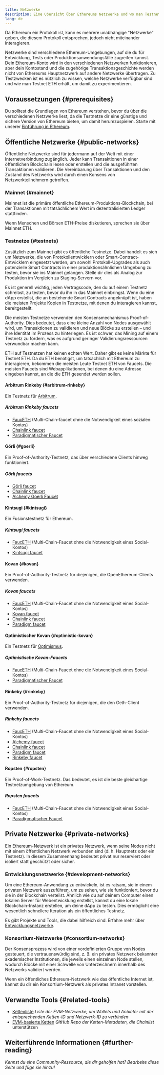 ```yaml
---
title: Netzwerke
description: Eine Übersicht über Ethereums Netzwerke und wo man Testnet Ether (ETH) zum Testen neuer Anwendungen bekommt.
lang: de
---
```


Da Ethereum ein Protokoll ist, kann es mehrere unabhängige "Netzwerke" geben, die diesem Protokoll entsprechen, jedoch nicht miteinander interagieren.

Netzwerke sind verschiedene Ethereum-Umgebungen, auf die du für Entwicklung, Tests oder Produktionsanwendungsfälle zugreifen kannst. Dein Ethereum-Konto wird in den verschiedenen Netzwerken funktionieren, aber dein Kontostand und die zugehörige Transaktionsgeschichte werden nicht von Ethereums Hauptnetzwerk auf andere Netzwerke übertragen. Zu Testzwecken ist es nützlich zu wissen, welche Netzwerke verfügbar sind und wie man Testnet ETH erhält, um damit zu experimentieren.

## Voraussetzungen {#prerequisites}

Du solltest die Grundlagen von Ethereum verstehen, bevor du über die verschiedenen Netzwerke liest, da die Testnetze dir eine günstige und sichere Version von Ethereum bieten, um damit herumzuspielen. Starte mit unserer [Einführung in Ethereum](/developers/docs/intro-to-ethereum/).

## Öffentliche Netzwerke {#public-networks}

Öffentliche Netzwerke sind für jedermann auf der Welt mit einer Internetverbindung zugänglich. Jeder kann Transaktionen in einer öffentlichen Blockchain lesen oder erstellen und die ausgeführten Transaktionen validieren. Die Vereinbarung über Transaktionen und den Zustand des Netzwerks wird durch einen Konsens von Netzwerkteilnehmern getroffen.

### Mainnet {#mainnet}

Mainnet ist die primäre öffentliche Ethereum-Produktions-Blockchain, bei der Transaktionen mit tatsächlichem Wert im dezentralisierten Ledger stattfinden.

Wenn Menschen und Börsen ETH-Preise diskutieren, sprechen sie über Mainnet ETH.

### Testnetze {#testnets}

Zusätzlich zum Mainnet gibt es öffentliche Testnetze. Dabei handelt es sich um Netzwerke, die von Protokollentwicklern oder Smart-Contract-Entwicklern eingesetzt werden, um sowohl Protokoll-Upgrades als auch potenzielle Smart Contracts in einer produktionsähnlichen Umgebung zu testen, bevor sie ins Mainnet gelangen. Stelle dir dies als Analog zur Produktion im Vergleich zu Staging-Servern vor.

Es ist generell wichtig, jeden Vertragscode, den du auf einem Testnetz schreibst, zu testen, bevor du ihn in das Mainnet einbringst. Wenn du eine dApp erstellst, die an bestehende Smart Contracts angeknüpft ist, haben die meisten Projekte Kopien in Testnetze, mit denen du interagieren kannst, bereitgestellt.

Die meisten Testnetze verwenden den Konsensmechanismus Proof-of-Authority. Dies bedeutet, dass eine kleine Anzahl von Nodes ausgewählt wird, um Transaktionen zu validieren und neue Blöcke zu erstellen – und ihre Identität im Prozess zu hinterlegen. Es ist schwer, das Mining auf einem Testnetz zu fördern, was es aufgrund geringer Validierungsressourcen verwundbar machen kann.

ETH auf Testnetzen hat keinen echten Wert. Daher gibt es keine Märkte für Testnet ETH. Da du ETH benötigst, um tatsächlich mit Ethereum zu interagieren, bekommen die meisten Leute Testnet ETH von Faucets. Die meisten Faucets sind Webapplikationen, bei denen du eine Adresse eingeben kannst, an die die ETH gesendet werden sollen.

#### Arbitrum Rinkeby {#arbitrum-rinkeby}

Ein Testnetz für [Arbitrum](https://arbitrum.io/).

##### Arbitrum Rinkeby faucets

- [FaucETH](https://fauceth.computing.org) (Multi-Chain-faucet ohne die Notwendigkeit eines sozialen Kontos)
- [Chainlink faucet](https://faucets.chain.link/)
- [Paradigmatischer Faucet](https://faucet.paradigm.xyz/)

#### Görli {#goerli}

Ein Proof-of-Authority-Testnetz, das über verschiedene Clients hinweg funktioniert.

##### Görli faucets

- [Görli faucet](https://faucet.goerli.mudit.blog/)
- [Chainlink faucet](https://faucets.chain.link/)
- [Alchemy Goerli Faucet](https://goerlifaucet.com/)

#### Kintsugi {#kintsugi}

Ein Fusionstestnetz für Ethereum.

##### Kintsugi faucets

- [FaucETH](https://fauceth.computing.org) (Multi-Chain-Faucet ohne die Notwendigkeit eines Social-Kontos)
- [Kintsugi faucet](https://faucet.kintsugi.themerge.dev/)

#### Kovan {#kovan}

Ein Proof-of-Authority-Testnetz für diejenigen, die OpenEthereum-Clients verwenden.

##### Kovan faucets

- [FaucETH](https://fauceth.computing.org) (Multi-Chain-Faucet ohne die Notwendigkeit eines Social-Kontos)
- [Kovan faucet](https://faucet.kovan.network/)
- [Chainlink faucet](https://faucets.chain.link/)
- [Paradigm faucet](https://faucet.paradigm.xyz/)

#### Optimistischer Kovan {#optimistic-kovan}

Ein Testnetz für [Optimismus](https://www.optimism.io/).

##### Optimistische Kovan-Faucets

- [FaucETH](https://fauceth.computing.org) (Multi-Chain-Faucet ohne die Notwendigkeit eines Social-Kontos)
- [Paradigmatischer Faucet](https://faucet.paradigm.xyz/)

#### Rinkeby {#rinkeby}

Ein Proof-of-Authority-Testnetz für diejenigen, die den Geth-Client verwenden.

##### Rinkeby faucets

- [FaucETH](https://fauceth.computing.org) (Multi-Chain-Faucet ohne die Notwendigkeit eines Social-Kontos)
- [Alchemy faucet](https://RinkebyFaucet.com)
- [Chainlink faucet](https://faucets.chain.link/)
- [Paradigm faucet](https://faucet.paradigm.xyz/)
- [Rinkeby faucet](https://faucet.rinkeby.io/)

#### Ropsten {#ropsten}

Ein Proof-of-Work-Testnetz. Das bedeutet, es ist die beste gleichartige Testnetzumgebung von Ethereum.

##### Ropsten faucets

- [FaucETH](https://fauceth.computing.org) (Multi-Chain-Faucet ohne die Notwendigkeit eines Social-Kontos)
- [Paradigmatischer Faucet](https://faucet.paradigm.xyz/)

## Private Netzwerke {#private-networks}

Ein Ethereum-Netzwerk ist ein privates Netzwerk, wenn seine Nodes nicht mit einem öffentlichen Netzwerk verbunden sind (d. h. Hauptnetz oder ein Testnetz). In diesem Zusammenhang bedeutet privat nur reserviert oder isoliert statt geschützt oder sicher.

### Entwicklungsnetzwerke {#development-networks}

Um eine Ethereum-Anwendung zu entwickeln, ist es ratsam, sie in einem privaten Netzwerk auszuführen, um zu sehen, wie sie funktioniert, bevor du sie in der Blockchain verteilst. Ähnlich wie du auf deinem Computer einen lokalen Server für Webentwicklung erstellst, kannst du eine lokale Blockchain-Instanz erstellen, um deine dApp zu testen. Dies ermöglicht eine wesentlich schnellere Iteration als ein öffentliches Testnetz.

Es gibt Projekte und Tools, die dabei hilfreich sind. Erfahre mehr über [Entwicklungsnetzwerke](/developers/docs/development-networks/).

### Konsortium-Netzwerke {#consortium-networks}

Der Konsensprozess wird von einer vordefinierten Gruppe von Nodes gesteuert, die vertrauenswürdig sind, z. B. ein privates Netzwerk bekannter akademischer Institutionen, die jeweils einen einzelnen Node stellen, wodurch Blöcke mit einer Schwelle von Unterzeichnern innerhalb des Netzwerks validiert werden.

Wenn ein öffentliches Ethereum-Netzwerk wie das öffentliche Internet ist, kannst du dir ein Konsortium-Netzwerk als privates Intranet vorstellen.

## Verwandte Tools {#related-tools}

- [Kettenliste](https://chainlist.org/) _Liste der EVM-Netzwerke, um Wallets und Anbieter mit der entsprechenden Ketten-ID und Netzwerk-ID zu verbinden_
- [EVM-basierte Ketten](https://github.com/ethereum-lists/chains) _GitHub Repo der Ketten-Metadaten, die Chainlist_ unterstützen

## Weiterführende Informationen {#further-reading}

_Kennst du eine Community-Ressource, die dir geholfen hat? Bearbeite diese Seite und füge sie hinzu!_
